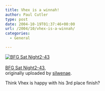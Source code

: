 ```yaml
---
title: Vhex is a winnah!
author: Paul Cutler
type: post
date: 2004-10-19T01:37:46+00:00
url: /2004/10/vhex-is-a-winnah/
categories:
  - General

---
```

<div class="flickr-frame">
  <a href="http://www.flickr.com/photos/silwenae/939727/" title="photo sharing"><img src="https://i2.wp.com/www.flickr.com/photos/939727_1558c3d106_t.jpg?w=700" class="flickr-photo" alt="BFG Sat Night2-43" data-recalc-dims="1" /></a><br /> <span class="flickr-caption"><br /> <a href="http://www.flickr.com/photos/silwenae/939727/">BFG Sat Night2-43</a>,<br /> originally uploaded by <a href="http://www.flickr.com/people/silwenae/">silwenae</a>.<br /> </span>
</div>

Think Vhex is happy with his 3rd place finish?
  
<br clear="all" />